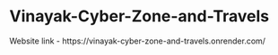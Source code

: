 <h1>Vinayak-Cyber-Zone-and-Travels</h1>
<p>Website link - https://vinayak-cyber-zone-and-travels.onrender.com/</p>
